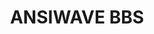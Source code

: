 ---
git: https://github.com/ansiwave/ansiwave
logohandle: ansiwavenet
sort: ansiwave
title: ANSIWAVE BBS
website: https://ansiwave.net/
---